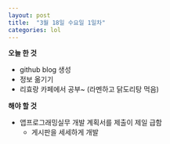 ```yaml
---
layout: post
title:  "3월 18일 수요일 1일차"
categories: lol
---
```

**오늘 한 것**


- github blog 생성
- 정보 옮기기
- 리효랑 카페에서 공부~ (라멘하고 닭도리탕 먹음)


**해야 할 것**


- 앱프로그래밍실무 개발 계획서를 제출이 제일 급함
  - 게시판을 세세하게 개발
